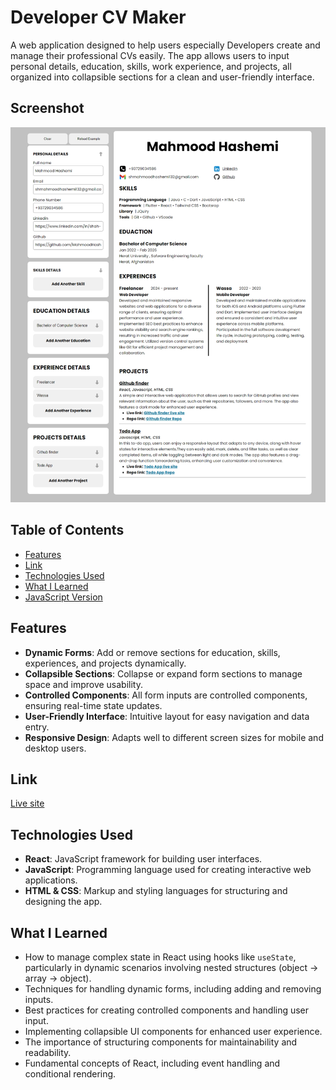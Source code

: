 # Developer CV Maker

A web application designed to help users especially Developers create and manage their professional CVs easily. The app allows users to input personal details, education, skills, work experience, and projects, all organized into collapsible sections for a clean and user-friendly interface.

## Screenshot

![Screenshot](./public/screenshot.png)

## Table of Contents

- [Features](#features)
- [Link](#link)
- [Technologies Used](#technologies-used)
- [What I Learned](#what-i-learned)
- [JavaScript Version](#javascript-version)

## Features

- **Dynamic Forms**: Add or remove sections for education, skills, experiences, and projects dynamically.
- **Collapsible Sections**: Collapse or expand form sections to manage space and improve usability.
- **Controlled Components**: All form inputs are controlled components, ensuring real-time state updates.
- **User-Friendly Interface**: Intuitive layout for easy navigation and data entry.
- **Responsive Design**: Adapts well to different screen sizes for mobile and desktop users.

## Link

[Live site](https://dev-cv-maker.vercel.app/)

## Technologies Used

- **React**: JavaScript framework for building user interfaces.
- **JavaScript**: Programming language used for creating interactive web applications.
- **HTML & CSS**: Markup and styling languages for structuring and designing the app.

## What I Learned

- How to manage complex state in React using hooks like `useState`, particularly in dynamic scenarios involving nested structures (object → array → object).
- Techniques for handling dynamic forms, including adding and removing inputs.
- Best practices for creating controlled components and handling user input.
- Implementing collapsible UI components for enhanced user experience.
- The importance of structuring components for maintainability and readability.
- Fundamental concepts of React, including event handling and conditional rendering.
